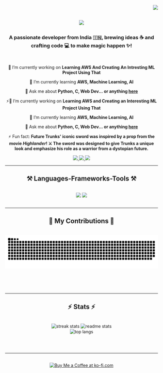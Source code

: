 <img align="right" src="https://visitor-badge.laobi.icu/badge?page_id=duckworthcodes.hiii" />

<h1 align="center">
    <img src="https://readme-typing-svg.herokuapp.com/?font=Righteous&size=35&center=true&vCenter=true&width=500&height=70&duration=4000&lines=Hello+World!+🌍;+System.out.println('Hi+Coders!');+print('I'm+Vaibhav+Verma');+cout+%3C%3C+'Welcome+to+my+GitHub!';" />



<h3 align="center">A passionate developer from India 🇮🇳, brewing ideas ☕ and crafting code 💻 to make magic happen ✨!</h3>


<br/>

<div align="center">
 
 🔭 I’m currently working on **Learning AWS And Creating An Intresting ML Project Using That**
 
 🌱 I’m currently learning **AWS, Machine Learning, AI**

💬 Ask me about **Python, C, Web Dev... or anything [here](https://github.com/duckworthcodes/issuesandforums/issues)**

⚡🔭 I’m currently working on **Learning AWS and Creating an Interesting ML Project Using That**

🌱 I’m currently learning **AWS, Machine Learning, AI**

💬 Ask me about **Python, C, Web Dev... or anything [here](https://github.com/duckworthcodes/issuesandforums/issues)**

⚡ Fun fact: **Future Trunks' iconic sword was inspired by a prop from the movie *Highlander*! ⚔️ The sword was designed to give Trunks a unique look and emphasize his role as a warrior from a dystopian future.**


 </div>
 
<div align="center"> 
  <a href="mailto:duckworthcodesgithub@gmail.com">
    <img src="https://img.shields.io/badge/Gmail-333333?style=for-the-badge&logo=gmail&logoColor=red" />
  </a>
  <a href="https://linkedin.com/in/pedro-sales-muniz" target="_blank">
    <img src="https://img.shields.io/badge/LinkedIn-0077B5?style=for-the-badge&logo=linkedin&logoColor=white" target="_blank" />
  </a>
  <a href="https://salesp07.github.io" target="_blank">
     <img src="https://img.shields.io/badge/Portfolio-FF5722?style=for-the-badge&logo=todoist&logoColor=white" target="_blank" /> <!-- sqlite, safari, google-chrome are other good icon options -->
  </a>
</div>

 <hr/>
 
<h2 align="center">⚒️ Languages-Frameworks-Tools ⚒️</h2>
<br/>
<div align="center">
    <img src="https://skillicons.dev/icons?i=react,bootstrap,mui,html,css,vscode,github,figma,tailwind,git,r" />
    <img src="https://skillicons.dev/icons?i=nodejs,python,javascript,typescript,express,firebase,mongodb,c,java,nextjs,mysql,flask" /><br>
</div>

<br/>
<hr/>

<div align="center">
  <h2>🐍 My Contributions 🐍</h2>
  <br>
  <img alt="snake eating my contributions" src="https://raw.githubusercontent.com/salesp07/salesp07/output/github-contribution-grid-snake.svg" />
  
  <br/><br/><br/>
</div>

<hr/>

<h2 align="center">⚡ Stats ⚡</h2>
<br>
<div align=center>
  <img width=390 src="https://github-readme-streak-stats-salesp07.vercel.app/?user=salesp07&count_private=true&theme=react&border_radius=10" alt="streak stats"/>
  <img width=390 src="https://github-readme-stats-salesp07.vercel.app/api?username=salesp07&count_private=true&show_icons=true&theme=react&rank_icon=github&border_radius=10" alt="readme stats" />
  <br/>
  <img width=325 align="center" src="https://github-readme-stats-salesp07.vercel.app/api/top-langs/?username=salesp07&hide=HTML&langs_count=8&layout=compact&theme=react&border_radius=10&size_weight=0.5&count_weight=0.5&exclude_repo=github-readme-stats" alt="top langs" />
</div>

<br/><br/>

<hr/>

<br/>

<div align="center">
<a href='https://ko-fi.com/V7V4RAK9C' target='_blank'><img height='64' style='border:0px;height:64px;' src='https://storage.ko-fi.com/cdn/kofi1.png?v=3' border='0' alt='Buy Me a Coffee at ko-fi.com' /></a>
</div>

<br/>

